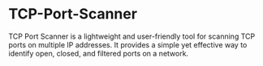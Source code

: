 # TCP-Port-Scanner
TCP Port Scanner is a lightweight and user-friendly tool for scanning TCP ports on multiple IP addresses. It provides a simple yet effective way to identify open, closed, and filtered ports on a network.
